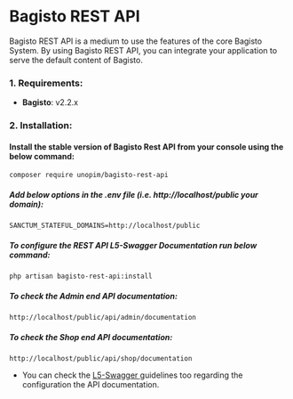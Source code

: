 # Bagisto REST API

<p>Bagisto REST API is a medium to use the features of the core Bagisto System. By using Bagisto REST API, you can integrate your application to serve the default content of Bagisto.</p>

### 1. Requirements:

* **Bagisto**: v2.2.x

### 2. Installation:

#### Install the stable version of Bagisto Rest API from your console using the below command:
~~~
composer require unopim/bagisto-rest-api
~~~

##### Add below options in the .env file (i.e. http://localhost/public your domain):

~~~
SANCTUM_STATEFUL_DOMAINS=http://localhost/public
~~~

##### To configure the REST API L5-Swagger Documentation run below command:

~~~
php artisan bagisto-rest-api:install
~~~

##### To check the Admin end API documentation:

~~~
http://localhost/public/api/admin/documentation
~~~

##### To check the Shop end API documentation:

~~~
http://localhost/public/api/shop/documentation
~~~

* You can check the <a href="https://github.com/DarkaOnLine/L5-Swagger"> L5-Swagger </a> guidelines too regarding the configuration the API documentation.
